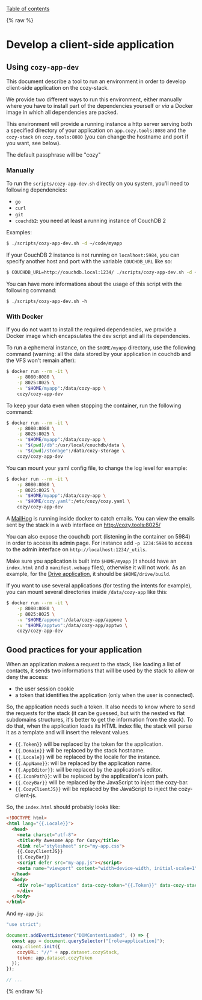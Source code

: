 [Table of contents](README.md#table-of-contents)

{% raw %}

# Develop a client-side application

## Using `cozy-app-dev`

This document describe a tool to run an environment in order to develop
client-side application on the cozy-stack.

We provide two different ways to run this environment, either manually where you
have to install part of the dependencies yourself or _via_ a Docker image in
which all dependencies are packed.

This environment will provide a running instance a http server serving both a
specified directory of your application on `app.cozy.tools:8080` and the
`cozy-stack` on `cozy.tools:8080` (you can change the hostname and port if you
want, see below).

The default passphrase will be "cozy"

### Manually

To run the `scripts/cozy-app-dev.sh` directly on you system, you'll need to
following dependencies:

* `go`
* `curl`
* `git`
* `couchdb2`: you need at least a running instance of CouchDB 2

Examples:

```sh
$ ./scripts/cozy-app-dev.sh -d ~/code/myapp
```

If your CouchDB 2 instance is not running on `localhost:5984`, you can specify
another host and port with the variable `COUCHDB_URL` like so:

```sh
$ COUCHDB_URL=http://couchdb.local:1234/ ./scripts/cozy-app-dev.sh -d ~/code/myapp
```

You can have more informations about the usage of this script with the following
command:

```
$ ./scripts/cozy-app-dev.sh -h
```

### With Docker

If you do not want to install the required dependencies, we provide a Docker
image which encapsulates the dev script and all its dependencies.

To run a ephemeral instance, on the `$HOME/myapp` directory, use the following
command (warning: all the data stored by your application in couchdb and the VFS
won't remain after):

```sh
$ docker run --rm -it \
    -p 8080:8080 \
    -p 8025:8025 \
    -v "$HOME/myapp":/data/cozy-app \
    cozy/cozy-app-dev
```

To keep your data even when stopping the container, run the following command:

```sh
$ docker run --rm -it \
    -p 8080:8080 \
    -p 8025:8025 \
    -v "$HOME/myapp":/data/cozy-app \
    -v "$(pwd)/db":/usr/local/couchdb/data \
    -v "$(pwd)/storage":/data/cozy-storage \
    cozy/cozy-app-dev
```

You can mount your yaml config file, to change the log level for example:

```sh
$ docker run --rm -it \
    -p 8080:8080 \
    -p 8025:8025 \
    -v "$HOME/myapp":/data/cozy-app \
    -v "$HOME/cozy.yaml":/etc/cozy/cozy.yaml \
    cozy/cozy-app-dev
```

A [MailHog](https://github.com/mailhog/MailHog) is running inside docker to
catch emails. You can view the emails sent by the stack in a web interface on
http://cozy.tools:8025/

You can also expose the couchdb port (listening in the container on 5984) in
order to access its admin page. For instance add `-p 1234:5984` to access to the
admin interface on `http://localhost:1234/_utils`.

Make sure you application is built into `$HOME/myapp` (it should have an
`index.html` and a `manifest.webapp` files), otherwise it will not work. As an
example, for the [Drive application](https://github.com/cozy/cozy-drive/), it
should be `$HOME/drive/build`.

If you want to use several applications (for testing the intents for example),
you can mount several directories inside `/data/cozy-app` like this:

```sh
$ docker run --rm -it \
    -p 8080:8080 \
    -p 8025:8025 \
    -v "$HOME/appone":/data/cozy-app/appone \
    -v "$HOME/apptwo":/data/cozy-app/apptwo \
    cozy/cozy-app-dev
```

## Good practices for your application

When an application makes a request to the stack, like loading a list of
contacts, it sends two informations that will be used by the stack to allow or
deny the access:

* the user session cookie
* a token that identifies the application (only when the user is connected).

So, the application needs such a token. It also needs to know where to send the
requests for the stack (it can be guessed, but with the nested vs flat
subdomains structures, it's better to get the information from the stack). To do
that, when the application loads its HTML index file, the stack will parse it as
a template and will insert the relevant values.

* `{{.Token}}` will be replaced by the token for the application.
* `{{.Domain}}` will be replaced by the stack hostname.
* `{{.Locale}}` will be replaced by the locale for the instance.
* `{{.AppName}}`: will be replaced by the application name.
* `{{.AppEditor}}`: will be replaced by the application's editor.
* `{{.IconPath}}`: will be replaced by the application's icon path.
* `{{.CozyBar}}` will be replaced by the JavaScript to inject the cozy-bar.
* `{{.CozyClientJS}}` will be replaced by the JavaScript to inject the
  cozy-client-js.

So, the `index.html` should probably looks like:

```html
<!DOCTYPE html>
<html lang="{{.Locale}}">
  <head>
    <meta charset="utf-8">
    <title>My Awesome App for Cozy</title>
    <link rel="stylesheet" src="my-app.css">
    {{.CozyClientJS}}
    {{.CozyBar}}
    <script defer src="my-app.js"></script>
    <meta name="viewport" content="width=device-width, initial-scale=1">
  </head>
  <body>
    <div role="application" data-cozy-token="{{.Token}}" data-cozy-stack="{{.Domain}}">
    </div>
  </body>
</html>
```

And `my-app.js`:

```js
"use strict";

document.addEventListener("DOMContentLoaded", () => {
  const app = document.querySelector("[role=application]");
  cozy.client.init({
    cozyURL: "//" + app.dataset.cozyStack,
    token: app.dataset.cozyToken
  });
});

// ...
```

{% endraw %}
